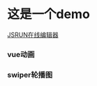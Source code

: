 # 这是一个demo

[JSRUN在线编辑器](http://jsrun.net/)

### vue动画
<script async src="//jsrun.net/8TiKp/embed/all/light/"></script>


### swiper轮播图
<script async src="//jsrun.net/vzgKp/embed/all/light/"></script>
